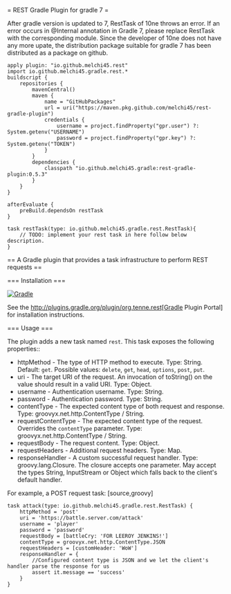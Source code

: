 = REST Gradle Plugin for gradle 7 =

After gradle version is updated to 7, RestTask of 10ne throws an error. If an error occurs in @Internal annotation in Gradle 7, please replace RestTask with the corresponding module. Since the developer of 10ne does not have any more upate, the distribution package suitable for gradle 7 has been distributed as a package on github.

```shell
apply plugin: "io.github.melchi45.rest"
import io.github.melchi45.gradle.rest.*
buildscript {
    repositories {
        mavenCentral()
        maven {
            name = "GitHubPackages"
            url = uri("https://maven.pkg.github.com/melchi45/rest-gradle-plugin")
            credentials {
                username = project.findProperty("gpr.user") ?: System.getenv("USERNAME")
                password = project.findProperty("gpr.key") ?: System.getenv("TOKEN")
            }
        }
        dependencies {
            classpath "io.github.melchi45.gradle:rest-gradle-plugin:0.5.3"
        }
    }
}

afterEvaluate {
    preBuild.dependsOn restTask
}

task restTask(type: io.github.melchi45.gradle.rest.RestTask){
    // TODO: implement your rest task in here follow below description.
}
```

== A Gradle plugin that provides a task infrastructure to perform REST requests ==

=== Installation ===

[![Gradle](https://github.com/melchi45/rest-gradle-plugin/actions/workflows/gradle-publish.yml/badge.svg)](https://github.com/melchi45/rest-gradle-plugin/actions/workflows/gradle-publish.yml)

See the http://plugins.gradle.org/plugin/org.tenne.rest[Gradle Plugin Portal] for installation instructions.

=== Usage ===

The plugin adds a new task named `rest`. This task exposes the following properties::
* httpMethod - The type of HTTP method to execute. Type: String. Default: `get`. Possible values: `delete`, `get`, `head`, `options`, `post`, `put`.
* uri - The target URI of the request. An invocation of toString() on the value should result in a valid URI. Type: Object.
* username - Authentication username. Type: String.
* password - Authentication password. Type: String.
* contentType - The expected content type of both request and response. Type: groovyx.net.http.ContentType / String.
* requestContentType - The expected content type of the request. Overrides the `contentType` parameter. Type: groovyx.net.http.ContentType / String.
* requestBody - The request content. Type: Object.
* requestHeaders - Additional request headers. Type: Map.
* responseHandler - A custom successful request handler. Type: groovy.lang.Closure. The closure accepts one parameter. May accept the types String, InputStream or Object which falls back to the client's default handler.

For example, a POST request task:
[source,groovy]
```shell
task attack(type: io.github.melchi45.gradle.rest.RestTask) {
    httpMethod = 'post'
    uri = 'https://battle.server.com/attack'
    username = 'player'
    password = 'password'
    requestBody = [battleCry: 'FOR LEEROY JENKINS!']
    contentType = groovyx.net.http.ContentType.JSON
    requestHeaders = [customHeader: 'WoW']
    responseHandler = {
        //Configured content type is JSON and we let the client's handler parse the response for us
        assert it.message == 'success'
    }
}
```
